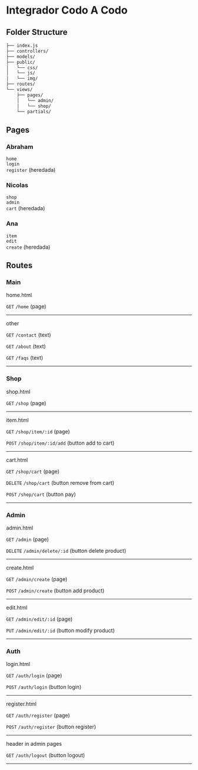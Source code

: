 
# Integrador Codo A Codo

## Folder Structure

```txt
├── index.js
├── controllers/
├── models/
├── public/
│   └── css/
│   └── js/
│   └── img/
├── routes/
└── views/
    ├── pages/
    │   └── admin/
    │   └── shop/
    └── partials/
```

## Pages

### Abraham

`home`  
`login`  
`register` (heredada)  

### Nicolas

`shop`  
`admin`  
`cart` (heredada)  

### Ana

`item`  
`edit`  
`create` (heredada)  

## Routes

### Main

home.html

`GET` `/home` (page)

---

other

`GET` `/contact` (text)

`GET` `/about` (text)

`GET` `/faqs` (text)

---

### Shop

shop.html

`GET` `/shop` (page)

---

item.html

`GET` `/shop/item/:id` (page)

`POST` `/shop/item/:id/add` (button add to cart)

---

cart.html

`GET` `/shop/cart` (page)

`DELETE` `/shop/cart` (button remove from cart)

`POST` `/shop/cart` (button pay)

---

### Admin

admin.html

`GET` `/admin` (page)

`DELETE` `/admin/delete/:id` (button delete product)

---

create.html

`GET` `/admin/create` (page)

`POST` `/admin/create` (button add product)

---

edit.html

`GET` `/admin/edit/:id` (page)

`PUT` `/admin/edit/:id` (button modify product)

---

### Auth

login.html

`GET` `/auth/login` (page)

`POST` `/auth/login` (button login)

---

register.html

`GET` `/auth/register` (page)

`POST` `/auth/register` (button register)

---

header in admin pages

`GET` `/auth/logout` (button logout)

---
